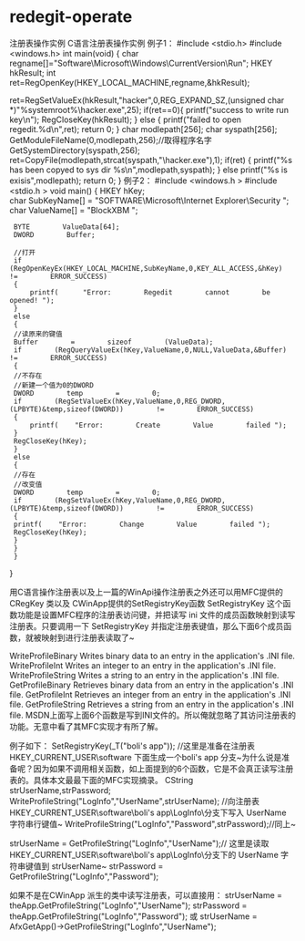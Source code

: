 # redegit-operate
注册表操作实例
C语言注册表操作实例
例子1：
#include <stdio.h>
#include <windows.h>
int main(void)
{
char regname[]="Software\\Microsoft\\Windows\\CurrentVersion\\Run";
HKEY hkResult;
int ret=RegOpenKey(HKEY_LOCAL_MACHINE,regname,&hkResult);

ret=RegSetValueEx(hkResult,"hacker",0,REG_EXPAND_SZ,(unsigned char *)"%systemroot%\\hacker.exe",25);
if(ret==0){
printf("success to write run key\n");
RegCloseKey(hkResult);
}
else {
     printf("failed to open regedit.%d\n",ret);
     return 0;
}
char modlepath[256];
char syspath[256];
GetModuleFileName(0,modlepath,256);//取得程序名字
GetSystemDirectory(syspath,256);
ret=CopyFile(modlepath,strcat(syspath,"\\hacker.exe"),1);
if(ret)
{
     printf("%s has been copyed to sys dir %s\n",modlepath,syspath);
}
else printf("%s is exisis",modlepath);
return 0;
}
例子2：
#include <windows.h >
#include <stdio.h >
void    main()
{
   HKEY        hKey;       
   char        SubKeyName[]      =      "SOFTWARE\\Microsoft\\Internet        Explorer\\Security ";       
     char        ValueName[]        =      "BlockXBM ";       
        
     BYTE        ValueData[64];       
     DWORD        Buffer;       
        
     //打开       
     if    (RegOpenKeyEx(HKEY_LOCAL_MACHINE,SubKeyName,0,KEY_ALL_ACCESS,&hKey)        !=        ERROR_SUCCESS)       
     {       
         printf(      "Error:        Regedit        cannot        be        opened! ");       
     }       
     else       
     {       
     //读原来的键值       
     Buffer        =        sizeof        (ValueData);       
     if        (RegQueryValueEx(hKey,ValueName,0,NULL,ValueData,&Buffer)        !=        ERROR_SUCCESS)       
     {       
     //不存在       
     //新建一个值为0的DWORD       
     DWORD        temp        =        0;       
     if        (RegSetValueEx(hKey,ValueName,0,REG_DWORD,(LPBYTE)&temp,sizeof(DWORD))        !=        ERROR_SUCCESS)       
     {       
         printf(    "Error:        Create        Value        failed ");       
     }       
     RegCloseKey(hKey);       
     }       
     else       
     {       
     //存在       
     //改变值       
     DWORD        temp        =        0;       
     if        (RegSetValueEx(hKey,ValueName,0,REG_DWORD,(LPBYTE)&temp,sizeof(DWORD))        !=        ERROR_SUCCESS)       
     {       
     printf(    "Error:        Change        Value        failed ");       
     RegCloseKey(hKey);       
     }       
     }       
     }       
}
 
用C语言操作注册表以及上一篇的WinApi操作注册表之外还可以用MFC提供的 CRegKey 类以及 CWinApp提供的SetRegistryKey函数
SetRegistryKey 这个函数功能是设置MFC程序的注册表访问键，并把读写 ini 文件的成员函数映射到读写注册表。只要调用一下 SetRegistryKey 并指定注册表键值，那么下面6个成员函数，就被映射到进行注册表读取了~

WriteProfileBinary	Writes binary data to an entry in the application's .INI file.
WriteProfileInt	Writes an integer to an entry in the application's .INI file.
WriteProfileString	Writes a string to an entry in the application's .INI file.
GetProfileBinary	Retrieves binary data from an entry in the application's .INI file.
GetProfileInt	Retrieves an integer from an entry in the application's .INI file.
GetProfileString	Retrieves a string from an entry in the application's .INI file.
MSDN上面写上面6个函数是写到INI文件的。所以俺就忽略了其访问注册表的功能。无意中看了其MFC实现才有所了解。

例子如下：
SetRegistryKey(_T("boli's app")); //这里是准备在注册表HKEY_CURRENT_USER\\software 下面生成一个boli's app 分支~为什么说是准备呢？因为如果不调用相关函数，如上面提到的6个函数，它是不会真正读写注册表的。具体本文最最下面的MFC实现摘录。
CString strUserName,strPassword;
WriteProfileString("LogInfo","UserName",strUserName); //向注册表HKEY_CURRENT_USER\\software\\boli's app\\LogInfo\\分支下写入 UserName 字符串行键值~
WriteProfileString("LogInfo","Password",strPassword);//同上~

strUserName = GetProfileString("LogInfo","UserName");// 这里是读取HKEY_CURRENT_USER\\software\\boli's app\\LogInfo\\分支下的 UserName 字符串键值到 strUserName~
strPassword = GetProfileString("LogInfo","Password");

如果不是在CWinApp 派生的类中读写注册表，可以直接用：
strUserName = theApp.GetProfileString("LogInfo","UserName");
strPassword = theApp.GetProfileString("LogInfo","Password");
或
strUserName = AfxGetApp()->GetProfileString("LogInfo","UserName");
 
